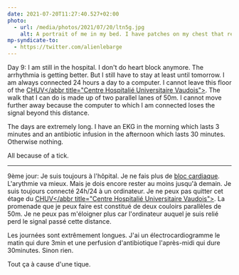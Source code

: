 ```yaml
---
date: 2021-07-20T11:27:40.527+02:00
photo:
  - url: /media/photos/2021/07/20/ltn5g.jpg
    alt: A portrait of me in my bed. I have patches on my chest that record my heartbeat
mp-syndicate-to:
  - https://twitter.com/alienlebarge
---
```

Day 9: I am still in the hospital. I don't do heart block anymore. The arrhythmia is getting better. But I still have to stay at least until tomorrow. I am always connected 24 hours a day to a computer. I cannot leave this floor of the [<abbr>CHUV</abbr title="Centre Hospitalié Universitaire Vaudois">](https://www.chuv.ch/). The walk that I can do is made up of two parallel lanes of 50m. I cannot move further away because the computer to which I am connected loses the signal beyond this distance.

The days are extremely long. I have an EKG in the morning which lasts 3 minutes and an antibiotic infusion in the afternoon which lasts 30 minutes. Otherwise nothing.

All because of a tick.

---

9ème jour: Je suis toujours à l'hôpital. Je ne fais plus de [bloc cardiaque](https://www.coeuretavc.ca/maladies-du-coeur/problemes-de-sante/blocage-cardiaque). L'arythmie va mieux. Mais je dois encore rester au moins jusqu'à demain. Je suis toujours connecté 24h/24 à un ordinateur. Je ne peux pas quitter cet étage du [<abbr>CHUV</abbr title="Centre Hospitalié Universitaire Vaudois">](https://www.chuv.ch/). La promenade que je peux faire est constitué de deux couloirs parallèles de 50m. Je ne peux pas m'éloigner plus car l'ordinateur auquel je suis relié perd le signal passé cette distance.

Les journées sont extrêmement longues. J'ai un électrocardiogramme le matin qui dure 3min et une perfusion d'antibiotique l'après-midi qui dure 30minutes. Sinon rien.

Tout ça à cause d'une tique.
